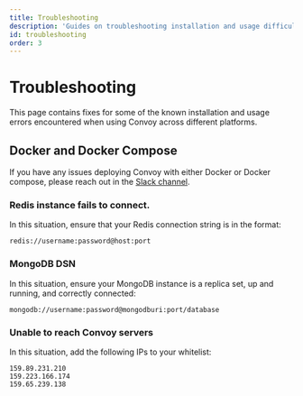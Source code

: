 ```yaml
---
title: Troubleshooting
description: 'Guides on troubleshooting installation and usage difficulties.'
id: troubleshooting
order: 3
---
```


# Troubleshooting

This page contains fixes for some of the known installation and usage errors encountered when using Convoy across different platforms.

## Docker and Docker Compose

If you have any issues deploying Convoy with either Docker or Docker compose, please reach out in the [Slack channel](https://app.slack.com/client/T02JMPNCYNP).


### Redis instance fails to connect. 
In this situation, ensure that your Redis connection string is in the format:

```
redis://username:password@host:port
```

### MongoDB DSN
In this situation, ensure your MongoDB instance is a replica set, up and running, and correctly connected:
```
mongodb://username:password@mongodburi:port/database
```

### Unable to reach Convoy servers

In this situation, add the following IPs to your whitelist:

```
159.89.231.210
159.223.166.174
159.65.239.138
```
